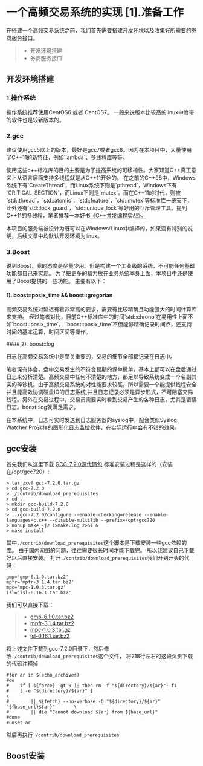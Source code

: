 # 一个高频交易系统的实现 [1].准备工作

在搭建一个高频交易系统之前，我们首先需要搭建开发环境以及收集好所需要的券商服务接口。
> * 开发环境搭建
> * 券商服务接口



## 开发环境搭建

### 1.操作系统
操作系统推荐使用CentOS6 或者 CentOS7。
一般来说版本比较高的linux中附带的软件也是较新版本的。

### 2.gcc
<p>建议使用gcc5以上的版本，最好是gcc7或者gcc8。因为在本项目中，大量使用了C++11的新特征，例如`lambda`、多线程库等等。</p>
<p>使用这些c++标准库的目的主要是为了提高系统的可移植性。大家知道C++真正意义上从语言层面支持多线程就是从C++11开始的。
在之前的C++98中，Windows系统下有`CreateThread`，而Linux系统下则是`pthread`，Windows下有`CRITICAL_SECTION`，而Linux下则是`mutex`。而在C++11的时代，则被`std::thread`，`std::atomic`，`std::feature`，`std::mutex`等标准库一统天下，此外还有`std::lock_guard`，`std::unique_lock`等好用的互斥管理工具。提到C++11的多线程，笔者推荐一本好书<a href='https://item.jd.com/11691853.html'>《C++并发编程实战》。</a><br></p>
<p>本项目的服务端被设计为既可以在Windows/Linux中编译的，如果没有特别的说明，后续文章中均默认开发环境为linux。</p>

### 3.Boost
说到Boost，我的态度是尽量少用。但是构建一个工业级的系统，不可能任何基础功能都自己来实现。
为了把更多的精力放在业务系统本身上面，本项目中还是使用了Boost提供的一些功能。
主要有以下：
#### 1). boost::posix_time && boost::gregorian 
<p>高频交易系统对延迟有着非常高的要求，需要有比较精确且功能强大的时间计算库来支持。
经过笔者对比，目前C++标准库中的时间`std::chrono`在易用性上面不如`boost::posix_time`。
`boost::posix_time`不但能够精确记录时间点，还支持时间的基本运算，时间区间等操作。</p>
#### 2). boost::log
<p>日志在高频交易系统中是至关重要的，交易的细节全部都记录在日志中。</p>
<p>笔者深有体会，盘中交易发生的不符合预期的保单撤单，基本上都可以在盘后通过日志来分析清楚。高频交易中任何不清楚的地方，都足以导致系统变成一个名副其实的碎钞机。由于高频交易系统的对性能要求较高，所以需要一个能提供线程安全并且能高效协调磁盘IO的日志系统,并且日志记录必须是异步形式，不可阻塞交易线程。另外在交易过程中，交易员需要实时看到交易产生的各种日志，尤其是错误日志。boost::log就满足需求。</p>
<p>在本系统中，日志可实时发送到日志服务器的syslog中，配合类似Syslog Watcher Pro这样的图形化日志监控软件，在实际运行中会有不错的效果。</p>



## gcc安装
首先我们从这里下载 [GCC-7.2.0源代码包](https://bigsearcher.com/mirrors/gcc/releases/gcc-7.2.0/gcc-7.2.0.tar.gz)
标准安装过程是这样的（安装在/opt/gcc720）:
```
> tar zxvf gcc-7.2.0.tar.gz
> cd gcc-7.2.0
> ./contrib/download_prerequisites
> cd ..
> mkdir gcc-build-7.2.0
> cd gcc-build-7.2.0
> ../gcc-7.2.0/configure --enable-checking=release --enable-languages=c,c++ --disable-multilib --prefix=/opt/gcc720
> nohup make -j2 1>make.log 2>&1 &
> make install
```

其中`./contrib/download_prerequisites`这个脚本是下载安装一些gcc依赖的库。
由于国内网络的问题，往往需要很长时间才能下载完。
所以我建议自己下载好以后直接安装。
打开`./contrib/download_prerequisites`我们开到开头的代码：
```
gmp='gmp-6.1.0.tar.bz2'
mpfr='mpfr-3.1.4.tar.bz2'
mpc='mpc-1.0.3.tar.gz'
isl='isl-0.16.1.tar.bz2'
```
我们可以直接下载：
> * [gmp-6.1.0.tar.bz2](https://ftp.gnu.org/gnu/gmp/gmp-6.1.0.tar.bz2)
> * [mpfr-3.1.4.tar.bz2](https://www.mpfr.org/mpfr-3.1.4/mpfr-3.1.4.tar.bz2)
> * [mpc-1.0.3.tar.gz](https://ftp.gnu.org/gnu/mpc/mpc-1.0.3.tar.gz)
> * [isl-0.16.1.tar.bz2](https://gcc.gnu.org/pub/gcc/infrastructure/isl-0.16.1.tar.bz2)

将上述文件下载到gcc-7.2.0目录下，然后修改`./contrib/download_prerequisites`这个文件，
将218行左右的这段负责下载的代码注释掉
```
#for ar in $(echo_archives)
#do
#    if [ ${force} -gt 0 ]; then rm -f "${directory}/${ar}"; fi
#    [ -e "${directory}/${ar}" ]                                               \
#        || ${fetch} --no-verbose -O "${directory}/${ar}" "${base_url}${ar}"       \
#        || die "Cannot download ${ar} from ${base_url}"
#done
#unset ar
```
然后再执行`./contrib/download_prerequisites`

## Boost安装
